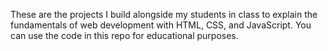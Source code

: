 These are the projects I build alongside my students in class to explain the fundamentals of web development with HTML, CSS, and JavaScript. 
You can use the code in this repo for educational purposes. 

